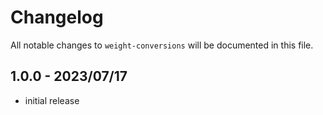 # Changelog

All notable changes to `weight-conversions` will be documented in this file.

## 1.0.0 - 2023/07/17

- initial release

